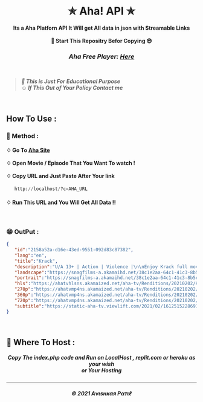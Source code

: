<h1 align="center">✯ Aha! API ✯</h1>

<p align="center">  <b>Its a Aha Platforn API It Will get All data in json with Streamable Links </b> <br><br><b> 🌟 Start This Repositry Befor Copying 😎</b></p>

<h3 align="center"><i>Aha Free Player:</i> <a href='https://streamavi.ml/aha/'><i>Here</i></a> </h3><br>

> ***🚸 This is Just For Educational Purpose*** <br>
> ***☺ If This Out of Your Policy Contact me***

<br>

## How To Use :

<h3>🔐 Method :</h3>

<h4>
♢ Go To <a href="https://www.aha.video">Aha Site</a> <br><br>
♢ Open Movie / Episode That You Want To watch ! <br><br>
♢ Copy URL and Just Paste After Your link</h4>

```py
   http://localhost/?c=AHA_URL
```

  <h4>
♢ Run This URL and You Will Get All Data !!  

</h4><br>

### 😁 OutPut :


```json
{
   "id":"2158a52a-d16e-43ed-9551-092d83c87382",
   "lang":"en",
   "title":"Krack",
   "description":"U/A 13+ | Action | Violence |\n\nEnjoy Krack full movie here :\n\nWhen a most-wanted terrorist, a factionist, and a local goon locks horns with an honest cop Potharaju Veerashankar, little do they know that their lives will be changed forever. ",
   "landscape":"https://snagfilms-a.akamaihd.net/38c1e2aa-64c1-41c3-8b5e-674247d490c8/images/2021/03/18/1616063882413_2watchkrack1920x10804_16x9Images.jpg",
   "portrait":"https://snagfilms-a.akamaihd.net/38c1e2aa-64c1-41c3-8b5e-674247d490c8/images/2021/03/4/1614883500069_3krackhdmovieonline1070x15851_3x4Images.png",
   "hls":"https://ahatvhlsns.akamaized.net/aha-tv/Renditions/20210202/KRACK_FINAL_02-02-21/hls/KRACK_FINAL_02-02-21.m3u8?hdnts=exp=1625867901~acl=/aha-tv/Renditions/20210202/KRACK_FINAL_02-02-21/hls/*~hmac=2a3f0f6a6ffd30e710e50f043bb60b63f0f1282495209fc6ea86aab2a11948b0",
   "270p":"https://ahatvmp4ns.akamaized.net/aha-tv/Renditions/20210202/KRACK_FINAL_02-02-21/KRACK_FINAL_02-02-21_270.mp4?__token__=exp=1625867901~acl=/aha-tv/Renditions/20210202/KRACK_FINAL_02-02-21/*~hmac=4a4b4584e0e33a5ad4de4ba26dce9d63c96f709601d530611caf7bf4f5e4425a",
   "360p":"https://ahatvmp4ns.akamaized.net/aha-tv/Renditions/20210202/KRACK_FINAL_02-02-21/KRACK_FINAL_02-02-21_270.mp4?__token__=exp=1625867901~acl=/aha-tv/Renditions/20210202/KRACK_FINAL_02-02-21/*~hmac=4a4b4584e0e33a5ad4de4ba26dce9d63c96f709601d530611caf7bf4f5e4425a",
   "720p":"https://ahatvmp4ns.akamaized.net/aha-tv/Renditions/20210202/KRACK_FINAL_02-02-21/KRACK_FINAL_02-02-21_270.mp4?__token__=exp=1625867901~acl=/aha-tv/Renditions/20210202/KRACK_FINAL_02-02-21/*~hmac=4a4b4584e0e33a5ad4de4ba26dce9d63c96f709601d530611caf7bf4f5e4425a",
   "subtitle":"https://static-aha-tv.viewlift.com/2021/02/1612515228691_krack.srt"
}
```

<br>
<h2>🍁 Where To Host : </h2>

<h5 align="center"> Copy The index.php code and Run on LocalHost , replit.com or heroku as your wish <br> or Your Hosting</h5>


---
<h5 align='center'>© 2021 Aνιѕнкαя Pαтιℓ</h5>


